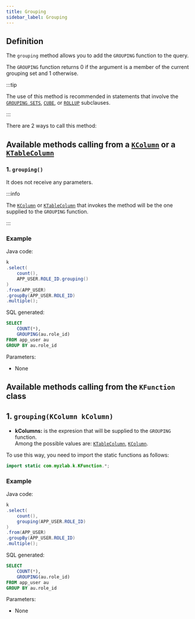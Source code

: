```yaml
---
title: Grouping
sidebar_label: Grouping
---
```


## Definition

The `grouping` method allows you to add the `GROUPING` function to the query.

The `GROUPING` function returns 0 if the argument is a member of the current grouping set and 1 otherwise.

:::tip

The use of this method is recommended in statements that involve the [`GROUPING SETS`](/docs/select-statement/group-by/grouping-sets/), [`CUBE`](/docs/select-statement/group-by/grouping-sets/cube), or [`ROLLUP`](/docs/select-statement/group-by/grouping-sets/rollup) subclauses.

:::

There are 2 ways to call this method:

## Available methods calling from a [`KColumn`](/docs/misc/select-list-values#2-kcolumn) or a [`KTableColumn`](/docs/misc/select-list-values#1-ktablecolumn)

### 1. `grouping()`

It does not receive any parameters.

:::info

The [`KColumn`](/docs/misc/select-list-values#2-kcolumn) or [`KTableColumn`](/docs/misc/select-list-values#1-ktablecolumn) that invokes the method will be the one supplied to the `GROUPING` function.

:::

### Example

Java code:

```java
k
.select(
    count(),
    APP_USER.ROLE_ID.grouping()
)
.from(APP_USER)
.groupBy(APP_USER.ROLE_ID)
.multiple();
```

SQL generated:

```sql
SELECT
    COUNT(*),
    GROUPING(au.role_id)
FROM app_user au
GROUP BY au.role_id
```

Parameters:

- None

## Available methods calling from the `KFunction` class

## 1. `grouping(KColumn kColumn)`

- **kColumns:** is the expresion that will be supplied to the `GROUPING` function.  
Among the possible values are: [`KTableColumn`](/docs/misc/select-list-values#1-ktablecolumn), [`KColumn`](/docs/misc/select-list-values#2-kcolumn).

To use this way, you need to import the static functions as follows:

```java
import static com.myzlab.k.KFunction.*;
```

### Example

Java code:

```java
k
.select(
    count(),
    grouping(APP_USER.ROLE_ID)
)
.from(APP_USER)
.groupBy(APP_USER.ROLE_ID)
.multiple();
```

SQL generated:

```sql
SELECT
    COUNT(*),
    GROUPING(au.role_id)
FROM app_user au
GROUP BY au.role_id
```

Parameters:

- None